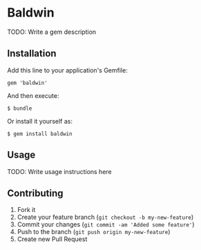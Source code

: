 # Baldwin

TODO: Write a gem description

## Installation

Add this line to your application's Gemfile:

    gem 'baldwin'

And then execute:

    $ bundle

Or install it yourself as:

    $ gem install baldwin

## Usage

TODO: Write usage instructions here

## Contributing

1. Fork it
2. Create your feature branch (`git checkout -b my-new-feature`)
3. Commit your changes (`git commit -am 'Added some feature'`)
4. Push to the branch (`git push origin my-new-feature`)
5. Create new Pull Request
